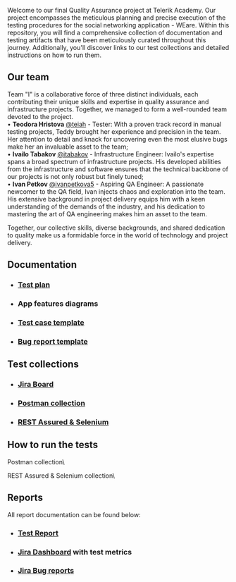 Welcome to our final Quality Assurance project at Telerik Academy. 
Our project encompasses the meticulous planning and precise execution of the testing procedures 
for the social networking application - WEare. Within this repository, you will find a comprehensive 
collection of documentation and testing artifacts that have been meticulously curated throughout this journey.
Additionally, you'll discover links to our test collections and detailed instructions on how to run them.



## Our team
Team "I" is a collaborative force of three distinct individuals, each contributing their unique skills and 
expertise in quality assurance and infrastructure projects. Together, we managed to form a well-rounded team
devoted to the project.\
•  **Teodora Hristova** [@teiah](https://www.github.com/teiah) - Tester: With a proven track record in manual 
testing projects, Teddy brought her experience and precision in the team. Her attention to detail and knack 
for uncovering even the most elusive bugs make her an invaluable asset to the team; \
•  **Ivailo Tabakov** [@itabakov](https://www.github.com/itabakov) - Infrastructure Engineer: Ivailo's expertise spans 
a broad spectrum of infrastructure projects. His developed abilities from the infrastructure and software ensures 
that the technical backbone of our projects is not only robust but finely tuned;\
•  **Ivan Petkov** [@ivanpetkova5](https://www.github.com/ivanpetkova5) - Aspiring QA Engineer: A passionate newcomer 
to the QA field, Ivan injects chaos and exploration into the team. His extensive background in project delivery 
equips him with a keen understanding of the demands of the industry, and his dedication to mastering the art of QA 
engineering makes him an asset to the team.

Together, our collective skills, diverse backgrounds, and shared dedication to quality make us a formidable force 
in the world of technology and project delivery.



## Documentation
- ### [Test plan](https://telerikacademy-my.sharepoint.com/:b:/p/ivan_petkov_a50_learn/ET4PhHxKEVZGoZLvt3OHNc0By7BUAnbn1gDkS1xVRMwM_Q?e=40Oe4G)
- ### App features diagrams
- ### [Test case template](https://github.com/TEAM-1-A50/finalProject/blob/main/templates/Test%20Case%20Template.pdf)
- ### [Bug report template](https://github.com/TEAM-1-A50/finalProject/blob/main/templates/Bug%20Report%20Template.pdf)



## Test collections
- ### [Jira Board](https://t1-final-project.atlassian.net/jira/software/c/projects/WEARE/issues) 
- ### [Postman collection](https://github.com/TEAM-1-A50/WEare-API-Postman)
- ### [REST Assured & Selenium](https://github.com/TEAM-1-A50/WEare-API-UI)


## How to run the tests
Postman collection\


REST Assured & Selenium collection\


## Reports
All report documentation can be found below: 
- ### [Test Report](https://github.com/TEAM-1-A50/finalProject/blob/main/Test%20Report.pdf)
- ### [Jira Dashboard](https://t1-final-project.atlassian.net/jira/dashboards/10000) with test metrics
- ### [Jira Bug reports](https://t1-final-project.atlassian.net/jira/software/c/projects/BUG/issues)
